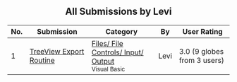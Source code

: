 ﻿<div align="center">

## All Submissions by Levi

</div>

No.  | Submission | Category | By   | User Rating
---- | ---------- | -------- | ---- | -----------
1 | [TreeView Export Routine<br />](https://github.com/Planet-Source-Code/levi-treeview-export-routine__1-25315) | [Files/ File Controls/ Input/ Output<br /><sup>Visual Basic</sup>](../ByCategory/files-file-controls-input-output__1-3.md) | Levi | 3.0 (9 globes from 3 users)
